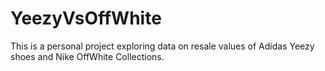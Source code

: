 # YeezyVsOffWhite
This is a personal project exploring data on resale values of Adidas Yeezy shoes and Nike OffWhite Collections.
